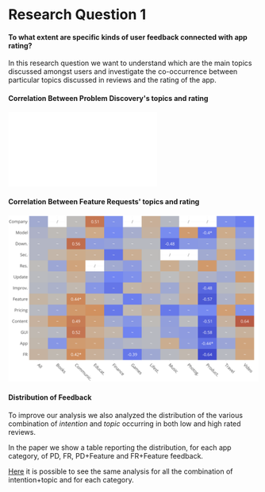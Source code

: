 # Research Question 1

#### To what extent are specific kinds of user feedback connected with app rating?

In this research question we want to understand which are the main topics discussed amongst users and investigate the co-occurrence between particular topics discussed in reviews and the rating of the app.

#### Correlation Between Problem Discovery's topics and rating

![](../figures/problem_discoveries.pdf)

#### Correlation Between Feature Requests' topics and rating

![](../figures/feature_requests.png)

#### Distribution of Feedback

To improve our analysis we also analyzed the distribution of the various combination of _intention_ and _topic_ occurring in both low and high rated reviews. 

In the paper we show a table reporting the distribution, for each app category, of PD, FR, PD+Feature and FR+Feature feedback.

[Here](topic.md) it is possible to see the same analysis for all the combination of intention+topic and for each category.



